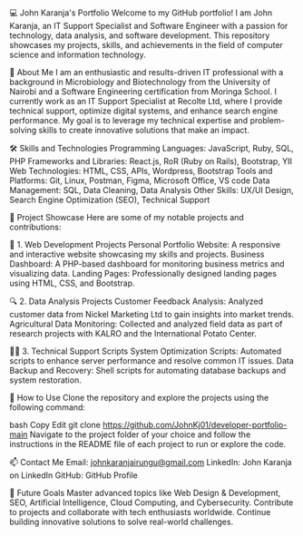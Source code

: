 💻 John Karanja's Portfolio
Welcome to my GitHub portfolio! I am John Karanja, an IT Support Specialist and Software Engineer with a passion for technology, data analysis, and software development. This repository showcases my projects, skills, and achievements in the field of computer science and information technology.

🚀 About Me
I am an enthusiastic and results-driven IT professional with a background in Microbiology and Biotechnology from the University of Nairobi and a Software Engineering certification from Moringa School. I currently work as an IT Support Specialist at Recolte Ltd, where I provide technical support, optimize digital systems, and enhance search engine performance. My goal is to leverage my technical expertise and problem-solving skills to create innovative solutions that make an impact.

🛠️ Skills and Technologies
Programming Languages: JavaScript, Ruby, SQL, PHP
Frameworks and Libraries: React.js, RoR (Ruby on Rails), Bootstrap, YII
Web Technologies: HTML, CSS, APIs, Wordpress, Bootstrap
Tools and Platforms: Git, Linux, Postman, Figma, Microsoft Office, VS code
Data Management: SQL, Data Cleaning, Data Analysis
Other Skills: UX/UI Design, Search Engine Optimization (SEO), Technical Support

📁 Project Showcase
Here are some of my notable projects and contributions:

📝 1. Web Development Projects
Personal Portfolio Website: A responsive and interactive website showcasing my skills and projects.
Business Dashboard: A PHP-based dashboard for monitoring business metrics and visualizing data.
Landing Pages: Professionally designed landing pages using HTML, CSS, and Bootstrap.

🔍 2. Data Analysis Projects
Customer Feedback Analysis: Analyzed customer data from Nickel Marketing Ltd to gain insights into market trends.
Agricultural Data Monitoring: Collected and analyzed field data as part of research projects with KALRO and the International Potato Center.

🧑‍💻 3. Technical Support Scripts
System Optimization Scripts: Automated scripts to enhance server performance and resolve common IT issues.
Data Backup and Recovery: Shell scripts for automating database backups and system restoration.

📝 How to Use
Clone the repository and explore the projects using the following command:

bash
Copy
Edit
git clone https://github.com/JohnKj01/developer-portfolio-main
Navigate to the project folder of your choice and follow the instructions in the README file of each project to run or explore the code.

📫 Contact Me
Email: johnkaranjairungu@gmail.com
LinkedIn: John Karanja on LinkedIn
GitHub: GitHub Profile

🎯 Future Goals
Master advanced topics like Web Design & Development, SEO, Artificial Intelligence, Cloud Computing, and Cybersecurity.
Contribute to projects and collaborate with tech enthusiasts worldwide.
Continue building innovative solutions to solve real-world challenges.